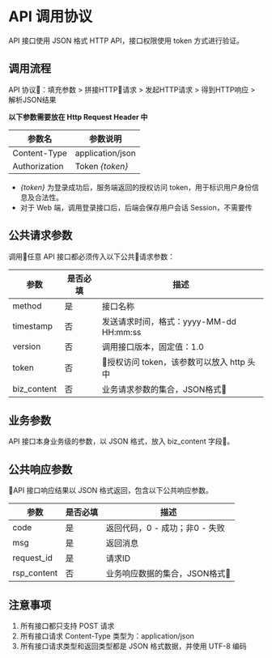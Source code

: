 # API 调用协议

API 接口使用 JSON 格式 HTTP API，接口权限使用 token 方式进行验证。

## 调用流程

API 协议：填充参数 > 拼接HTTP请求 > 发起HTTP请求 > 得到HTTP响应 > 解析JSON结果

**以下参数需要放在 Http Request Header 中**

|参数名          |参数说明
|---------------|--------------------|
|Content-Type   |application/json
|Authorization  |Token *{token}*

- *{token}* 为登录成功后，服务端返回的授权访问 token，用于标识用户身份信息及合法性。
- 对于 Web 端，调用登录接口后，后端会保存用户会话 Session，不需要传

## 公共请求参数

调用任意 API 接口都必须传入以下公共请求参数：

|参数          |是否必填 |描述
|-------------|--------|----
|method       |是      |接口名称
|timestamp    |否      |发送请求时间，格式：yyyy-MM-dd HH:mm:ss
|version      |否      |调用接口版本，固定值：1.0
|token        |否      |授权访问 token，该参数可以放入 http 头中
|biz_content  |否      |业务请求参数的集合，JSON格式

## 业务参数

API 接口本身业务级的参数，以 JSON 格式，放入 biz_content 字段。

## 公共响应参数

API 接口响应结果以 JSON 格式返回，包含以下公共响应参数。

|参数          |是否必填 |描述
|-------------|--------|----
|code         |是      |返回代码，0 - 成功；非0 - 失败
|msg          |是      |返回消息
|request_id   |是      |请求ID
|rsp_content  |否      |业务响应数据的集合，JSON格式

## 注意事项

1. 所有接口都只支持 POST 请求
2. 所有接口请求 Content-Type 类型为：application/json
3. 所有接口请求类型和返回类型都是 JSON 格式数据，并使用 UTF-8 编码
